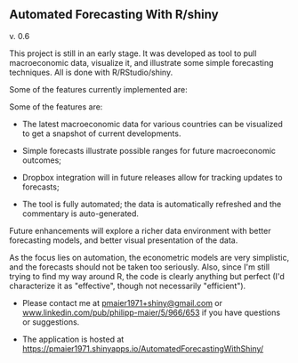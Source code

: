 Automated Forecasting With R/shiny
-----------------------------------
v. 0.6

This project is still in an early stage. It was developed as tool to pull macroeconomic data, visualize it, and illustrate some simple forecasting techniques. All is done with R/RStudio/shiny.

Some of the features currently implemented are:

Some of the features are:

+ The latest macroeconomic data for various countries can be visualized to get a snapshot of current developments.

+ Simple forecasts illustrate possible ranges for future macroeconomic outcomes;

+ Dropbox integration will in future releases allow for tracking updates to forecasts;

+ The tool is fully automated; the data is automatically refreshed and the commentary is auto-generated.

Future enhancements will explore a richer data environment with better forecasting models, and better visual presentation of the data.

As the focus lies on automation, the econometric models are very simplistic, and the forecasts should not be taken too seriously. Also, since I'm still trying to find my way around R, the code is clearly anything but perfect (I'd characterize it as "effective", though not necessarily "efficient").

+ Please contact me at pmaier1971+shiny@gmail.com or www.linkedin.com/pub/philipp-maier/5/966/653 if you have questions or suggestions. 

+ The application is hosted at https://pmaier1971.shinyapps.io/AutomatedForecastingWithShiny/